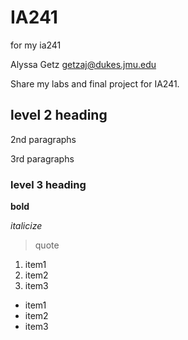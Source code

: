 # IA241
for my ia241

Alyssa Getz
getzaj@dukes.jmu.edu

Share my labs and final project for IA241.

## level 2 heading

2nd paragraphs 

3rd paragraphs

### level 3 heading

**bold**

*italicize*

> quote

1. item1
2. item2
3. item3

* item1
* item2
* item3
